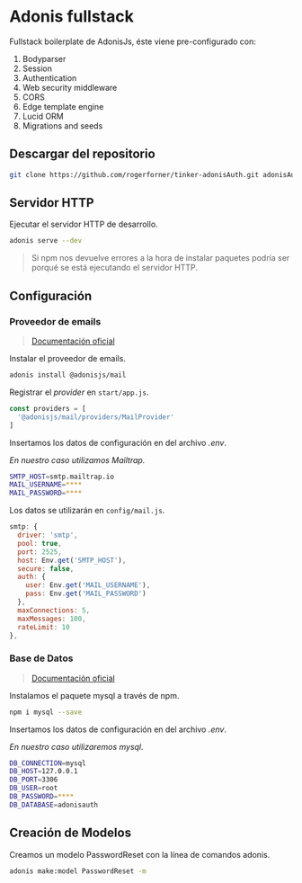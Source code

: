 # Adonis fullstack

Fullstack boilerplate de AdonisJs, éste viene pre-configurado con:

1. Bodyparser
2. Session
3. Authentication
4. Web security middleware
5. CORS
6. Edge template engine
7. Lucid ORM
8. Migrations and seeds

## Descargar del repositorio

```bash
git clone https://github.com/rogerforner/tinker-adonisAuth.git adonisAuth
```

## Servidor HTTP

Ejecutar el servidor HTTP de desarrollo.

```bash
adonis serve --dev
```

> Si npm nos devuelve errores a la hora de instalar paquetes podría ser porqué se está ejecutando el servidor HTTP.

## Configuración

### Proveedor de emails

> [Documentación oficial](https://adonisjs.com/docs/4.1/mail)

Instalar el proveedor de emails.

```bash
adonis install @adonisjs/mail
```

Registrar el _provider_ en `start/app.js`.

```js
const providers = [
  '@adonisjs/mail/providers/MailProvider'
]
```

Insertamos los datos de configuración en del archivo _.env_.

_En nuestro caso utilizamos Mailtrap._

```bash
SMTP_HOST=smtp.mailtrap.io
MAIL_USERNAME=****
MAIL_PASSWORD=****
```

Los datos se utilizarán en `config/mail.js`.

```js
smtp: {
  driver: 'smtp',
  pool: true,
  port: 2525,
  host: Env.get('SMTP_HOST'),
  secure: false,
  auth: {
    user: Env.get('MAIL_USERNAME'),
    pass: Env.get('MAIL_PASSWORD')
  },
  maxConnections: 5,
  maxMessages: 100,
  rateLimit: 10
},
```

### Base de Datos

> [Documentación oficial](https://adonisjs.com/docs/4.1/database)

Instalamos el paquete mysql a través de npm.

```bash
npm i mysql --save
```

Insertamos los datos de configuración en del archivo _.env_.

_En nuestro caso utilizaremos mysql._

```bash
DB_CONNECTION=mysql
DB_HOST=127.0.0.1
DB_PORT=3306
DB_USER=root
DB_PASSWORD=****
DB_DATABASE=adonisauth
```

## Creación de Modelos

Creamos un modelo PasswordReset con la línea de comandos adonis.

```bash
adonis make:model PasswordReset -m
```
